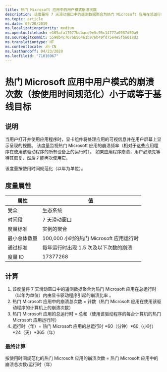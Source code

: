 ```yaml
---
title: 热门 Microsoft 应用中的用户模式崩溃次数
description: 该度量将 7 天滑动窗口中的遥测数据聚合为热门 Microsoft 应用在总运行时（以年为单位）内由显卡驱动程序引起的崩溃比率
ms.topic: article
ms.date: 05/20/2019
ms.localizationpriority: medium
ms.openlocfilehash: e105afa17077bdbacd9e5c95c14777a0987d50a9
ms.sourcegitcommit: 5598b4c767ab56461b976b49fd75e4e5fb6018d2
ms.translationtype: HT
ms.contentlocale: zh-CN
ms.lasthandoff: 04/23/2020
ms.locfileid: "71016967"
---
```

# <a name="number-of-user-mode-crashes-in-top-microsoft-apps-normalized-by-usage-is-less-than-or-equal-to-the-baseline-goal"></a>热门 Microsoft 应用中用户模式的崩溃次数（按使用时间规范化）小于或等于基线目标

## <a name="description"></a>说明

当用户打开并使用应用程序时，显卡组件将处理应用的可视信息并在用户屏幕上显示呈现的视图。 该度量监视热门 Microsoft 应用的崩溃频率（相对于这些应用程序在使用该驱动程序的所有设备上的运行时）。 如果应用程序崩溃，用户必须先等待其恢复，然后才能再次使用它。

该度量按使用时间规范化（以年为单位）。

## <a name="measure-attributes"></a>度量属性

|属性|值|
|----|----|
|受众 |生态系统|
|时间段 |7 天滑动窗口|
|度量标准 |实例的聚合|
|最小总体数量 |100,000 小时的热门 Microsoft 应用运行时|
|通过标准 |每年运行时出现 1.5 次及以下次数的崩溃|
|度量 ID |17377268|

## <a name="calculation"></a>计算

1. 该度量将 7 天滑动窗口中的遥测数据聚合为热门 Microsoft 应用在总运行时（以年为单位）内由显卡驱动程序引起的崩溃比率  。
2. 热门 Microsoft 应用中的崩溃总次数 = 计数（热门 Microsoft 应用在使用该驱动程序的计算机上的崩溃次数） 
3. 热门 Microsoft 应用的总运行时 = 总和（使用该驱动程序的每台计算机的热门 Microsoft 应用运行时） 
4. 运行时（年）= 热门 Microsoft 应用的总运行时 \*60（分钟）\*60（小时）\*24（天）\*365（年） 

### <a name="final-calculation"></a>最终计算

按使用时间规范化的热门 Microsoft 应用的崩溃次数 = 热门 Microsoft 应用中的崩溃总次数/运行时（年） 